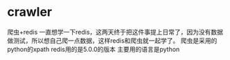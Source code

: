 # crawler
爬虫+redis
一直想学一下redis，这两天终于把这件事提上日常了，因为没有数据做测试，所以想自己爬一点数据，这样redis和爬虫就一起学了。
爬虫是采用的python的xpath
redis用的是5.0.0的版本
主要用的语言是python
